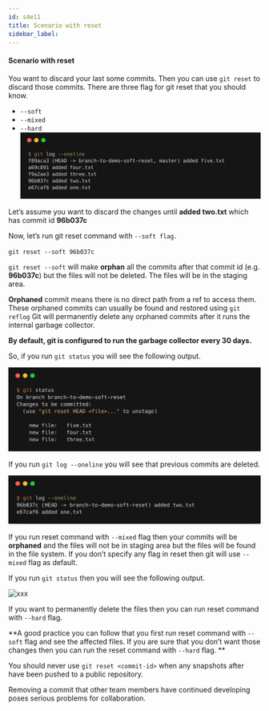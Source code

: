 ```yaml
---
id: s4e11
title: Scenario with reset
sidebar_label:
---
```


#### Scenario with reset

You want to discard your last some commits. Then you can use `git reset` to discard those commits. There are three flag for git reset that you should know.
- `--soft`
- `--mixed`
- `--hard`
![xxx](https://raw.githubusercontent.com/ChickenKyiv/awesome-git-article/master/img/commands/02-reset.png)

Let’s assume you want to discard the changes until **added two.txt** which has commit id **96b037c**

Now, let’s run git reset command with `--soft flag.`

`git reset --soft 96b037c`

`git reset --soft` will make **orphan** all the commits after that commit id (e.g. **96b037c**) but the files will not be deleted.
The files will be in the staging area.

**Orphaned** commit means there is no direct path from a ref to access them. These orphaned commits can usually be found and restored using `git reflog` Git will permanently delete any orphaned commits after it runs the internal garbage collector.

**By default, git is configured to run the garbage collector every 30 days.**

So, if you run `git status` you will see the following output.

![xxx](https://raw.githubusercontent.com/ChickenKyiv/awesome-git-article/master/img/commands/03-status.png)

If you run `git log --oneline` you will see that previous commits are deleted.

![xxx](https://raw.githubusercontent.com/ChickenKyiv/awesome-git-article/master/img/commands/04-git-log.png)

If you run reset command with `--mixed` flag then your commits will be **orphaned** and the files will not be in staging area but the files will be found in the file system. If you don’t specify any flag in reset then git will use `--mixed` flag as default.

If you run `git status` then you will see the following output.

![xxx](https://raw.githubusercontent.com/ChickenKyiv/awesome-git-article/master/img/commands/05-git-status.png)

If you want to permanently delete the files then you can run reset command with `--hard` flag.

**A good practice you can follow that you first run reset command with `--soft` flag and see the affected files. If you are sure that you don’t want those changes then you can run the reset command with `--hard` flag.
**

You should never use `git reset <commit-id>` when any snapshots after **<commit-id>** have been pushed to a public repository.

Removing a commit that other team members have continued developing poses serious problems for collaboration.
